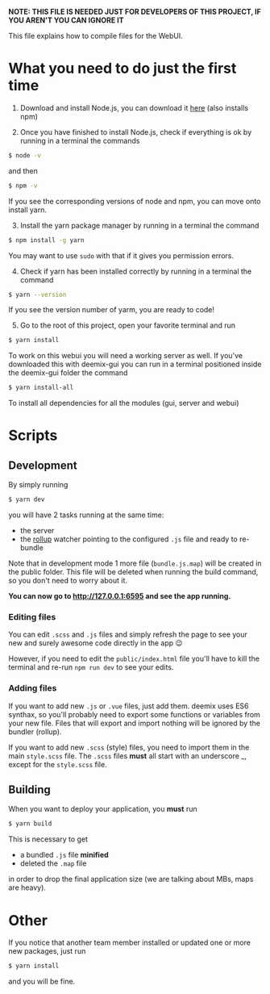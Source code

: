 **NOTE: THIS FILE IS NEEDED JUST FOR DEVELOPERS OF THIS PROJECT, IF YOU AREN'T YOU CAN IGNORE IT**

This file explains how to compile files for the WebUI.

# What you need to do just the first time

1. Download and install Node.js, you can download it [here](https://nodejs.org/en/download/) (also installs npm)

2. Once you have finished to install Node.js, check if everything is ok by running in a terminal the commands

```bash
$ node -v
```
and then
```bash
$ npm -v
```

If you see the corresponding versions of node and npm, you can move onto install yarn.

3. Install the yarn package manager by running in a terminal the command

```bash
$ npm install -g yarn
```

You may want to use `sudo` with that if it gives you permission errors.

4. Check if yarn has been installed correctly by running in a terminal the command

```bash
$ yarn --version
```

If you see the version number of yarm, you are ready to code!

5. Go to the root of this project, open your favorite terminal and run

```bash
$ yarn install
```

To work on this webui you will need a working server as well. If you've downloaded this with deemix-gui you can run in a terminal positioned inside the deemix-gui folder the command

```bash
$ yarn install-all
```

To install all dependencies for all the modules (gui, server and webui)

# Scripts

## Development

By simply running

```bash
$ yarn dev
```

you will have 2 tasks running at the same time:
- the server
- the [rollup](https://rollupjs.org/guide/en/) watcher pointing to the configured `.js` file and ready to re-bundle

Note that in development mode 1 more file (`bundle.js.map`) will be created in the public folder. This file will be deleted when running the build command, so you don't need to worry about it.

**You can now go to http://127.0.0.1:6595 and see the app running.**

### Editing files

You can edit `.scss` and `.js` files and simply refresh the page to see your new and surely awesome code directly in the app 😉

However, if you need to edit the `public/index.html` file you'll have to kill the terminal and re-run `npm run dev` to see your edits.

### Adding files

If you want to add new `.js` or `.vue` files, just add them. deemix uses ES6 synthax, so you'll probably need to export some functions or variables from your new file. Files that will export and import nothing will be ignored by the bundler (rollup).

If you want to add new `.scss` (style) files, you need to import them in the main `style.scss` file. The `.scss` files **must** all start with an underscore _, except for the `style.scss` file.

## Building

When you want to deploy your application, you **must** run

```bash
$ yarn build
```

This is necessary to get

- a bundled `.js` file **minified**
- deleted the `.map` file

in order to drop the final application size (we are talking about MBs, maps are heavy).

# Other

If you notice that another team member installed or updated one or more new packages, just run

```bash
$ yarn install
```

and you will be fine.
